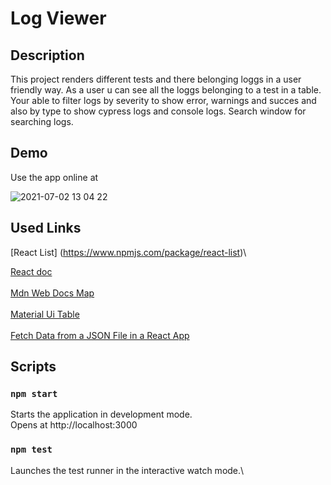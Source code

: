# Log Viewer

## Description

This project renders different tests and there belonging loggs in a user friendly way. 
As a user u can see all the loggs belonging to a test in a table. 
Your able to filter logs by severity to show error, warnings and succes and also by type to show cypress logs and console logs. 
Search window for searching logs. 

## Demo

Use the app online at 

![2021-07-02 13 04 22](https://user-images.githubusercontent.com/54401398/124265533-190e0c00-db36-11eb-9713-28ad4c70cbe0.gif)


## Used Links

[React List] (https://www.npmjs.com/package/react-list)\

[React doc](https://reactjs.org/docs/components-and-props.html)\
\
[Mdn Web Docs Map](https://developer.mozilla.org/en-US/docs/Web/JavaScript/Reference/Global_Objects/Map)\
\
[Material Ui Table](https://material-ui.com/components/tables/)\
\
[Fetch Data from a JSON File in a React App](https://www.pluralsight.com/guides/fetch-data-from-a-json-file-in-a-react-app)

## Scripts

### `npm start`

Starts the application in development mode.\
Opens at http://localhost:3000

### `npm test`

Launches the test runner in the interactive watch mode.\

